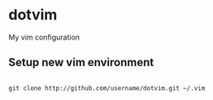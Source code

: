 # dotvim
My vim configuration

## Setup new vim environment
<code>
git clone http://github.com/username/dotvim.git ~/.vim
</code>
